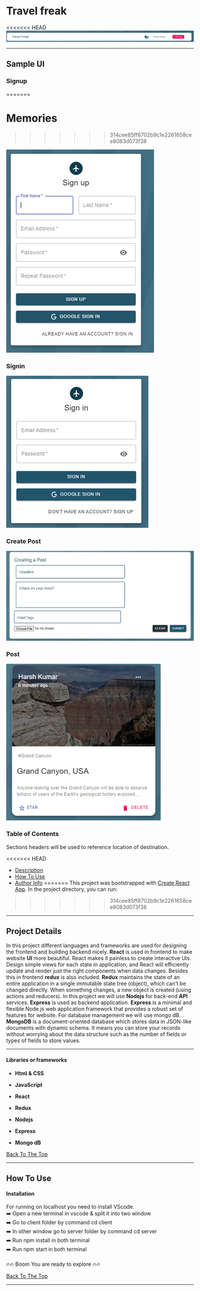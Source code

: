 # Travel freak

<<<<<<< HEAD
<a href="https://ibb.co/NF2N9HP"><img src="MEDIA\nav bar.PNG" alt="Capture" border="0" /></a>
<br>

---

## Sample UI

### Signup
=======
# Memories 
>>>>>>> 314cee85ff8702b9c1e2261658cee8083d073f38

![tsignup](MEDIA\signup.PNG)

### Signin

![tsigin](MEDIA/signin.PNG)

### Create Post

![tcreatpost](MEDIA\creat_post.PNG)

### Post

![tposts](MEDIA\posts.PNG)

### Table of Contents

Sections headers will be used to reference location of destination.

<<<<<<< HEAD
- [Description](#description)
- [How To Use](#how-to-use)
- [Author Info](#author-info)
=======
This project was bootstrapped with [Create React App](https://github.com/facebook/create-react-app).
In the project directory, you can run:
>>>>>>> 314cee85ff8702b9c1e2261658cee8083d073f38

---

## Project Details

In this project different languages and frameworks are used for designing the frontend and building backend nicely. **React** is used in frontend to make website **UI** more beautiful. React makes it painless to create interactive UIs. Design simple views for each state in application, and React will efficiently update and render just the right components when data changes. Besides this in frontend **redux** is also included. **Redux** maintains the state of an entire application in a single immutable state tree (object), which can’t be changed directly. When something changes, a new object is created (using actions and reducers). In this project we will use **Nodejs** for back-end **API** services. **Express** is used as backend application. **Express** is a minimal and flexible Node.js web application framework that provides a robust set of features for website. For database management we will use mongo dB. **MongoDB** is a document-oriented database which stores data in JSON-like documents with dynamic schema. It means you can store your records without worrying about the data structure such as the number of fields or types of fields to store values.

---

#### Libraries or frameworks

- **Html & CSS**

- **JavaScript**

- **React**

- **Redux**

- **Nodejs**

- **Express**

- **Mongo dB**

[Back To The Top](#read-me-template)

---

## How To Use

#### Installation

For running on localhost you need to install VScode.
<br>
:arrow_right: Open a new terminal in vscode & split it into two window
<br>
:arrow_right: Go to client folder by command cd client
<br>
:arrow_right: In other window go to server folder by command cd server
<br>
:arrow_right: Run npm install in both terminal
<br>
:arrow_right: Run npm start in both terminal
<br>
<br>
:fire::fire: Boom You are ready to explore :fire::fire:

[Back To The Top](#read-me-template)

---
